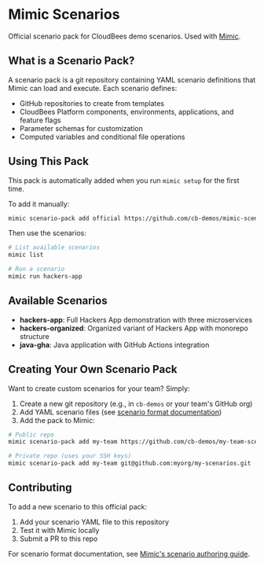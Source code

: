 # Mimic Scenarios

Official scenario pack for CloudBees demo scenarios. Used with [Mimic](https://github.com/cb-demos/mimic).

## What is a Scenario Pack?

A scenario pack is a git repository containing YAML scenario definitions that Mimic can load and execute. Each scenario defines:
- GitHub repositories to create from templates
- CloudBees Platform components, environments, applications, and feature flags
- Parameter schemas for customization
- Computed variables and conditional file operations

## Using This Pack

This pack is automatically added when you run `mimic setup` for the first time.

To add it manually:

```bash
mimic scenario-pack add official https://github.com/cb-demos/mimic-scenarios
```

Then use the scenarios:

```bash
# List available scenarios
mimic list

# Run a scenario
mimic run hackers-app
```

## Available Scenarios

- **hackers-app**: Full Hackers App demonstration with three microservices
- **hackers-organized**: Organized variant of Hackers App with monorepo structure
- **java-gha**: Java application with GitHub Actions integration

## Creating Your Own Scenario Pack

Want to create custom scenarios for your team? Simply:

1. Create a new git repository (e.g., in `cb-demos` or your team's GitHub org)
2. Add YAML scenario files (see [scenario format documentation](https://github.com/cb-demos/mimic/blob/main/scenarios/README.md))
3. Add the pack to Mimic:

```bash
# Public repo
mimic scenario-pack add my-team https://github.com/cb-demos/my-team-scenarios

# Private repo (uses your SSH keys)
mimic scenario-pack add my-team git@github.com:myorg/my-scenarios.git
```

## Contributing

To add a new scenario to this official pack:

1. Add your scenario YAML file to this repository
2. Test it with Mimic locally
3. Submit a PR to this repo

For scenario format documentation, see [Mimic's scenario authoring guide](https://github.com/cb-demos/mimic/blob/main/scenarios/README.md).
